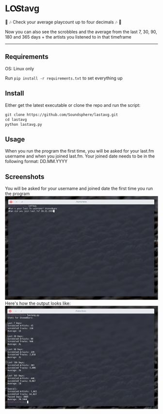 # L![lastfmlogo](/docs/icon.png?raw=true "Lastfm")tavg
:musical_note: :notes:
Check your average playcount up to four decimals :notes: :musical_note:

Now you can also see the scrobbles and the average from the last 7, 30, 90, 180 and 365 days + the artists you listened to in that timeframe

---
## Requirements
OS: Linux only

Run `pip install -r requirements.txt` to set everything up


## Install
Either get the latest executable or clone the repo and run the script:
```
git clone https://github.com/Soundsphere/lastavg.git
cd lastavg
python lastavg.py
```

## Usage
When you run the program the first time, you will be asked for your last.fm
username and when you joined last.fm.
Your joined date needs to be in the following format: DD.MM.YYYY

## Screenshots
You will be asked for your username and joined date the first time you run the program
![firstrun](/docs/lastavgscreen1.png?raw=true "lastavg firstrun")
Here's how the output looks like:
![output](/docs/lastavgscreen.png?raw=true "lastavg output")
